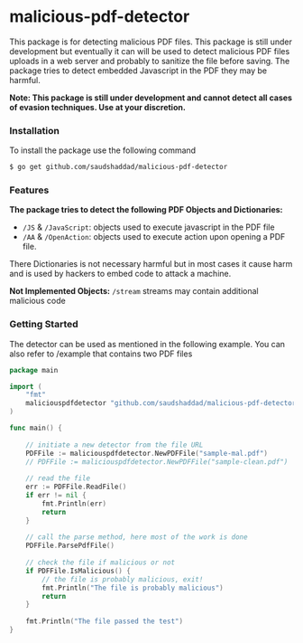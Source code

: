 # malicious-pdf-detector

This package is for detecting malicious PDF files. This package is still under development but eventually it can will be used to detect malicious PDF files uploads in a web server and probably to sanitize the file before saving. The package tries to detect embedded Javascript in the PDF they may be harmful.

**Note: This package is still under development and cannot detect all cases of evasion techniques. Use at your discretion.**

### Installation

To install the package use the following command

```sh
$ go get github.com/saudshaddad/malicious-pdf-detector
```

### Features

**The package tries to detect the following PDF Objects and Dictionaries:**
- ``/JS`` & ``/JavaScript``: objects used to execute javascript in the PDF file
- ``/AA`` & ``/OpenAction``:  objects used to execute action upon opening a PDF file.

There Dictionaries is not necessary harmful but in most cases it cause harm and is used by hackers to embed code to attack a machine.

**Not Implemented Objects:** ``/stream``  streams may contain additional malicious code

### Getting Started

The detector can be used as mentioned in the following example. You can also refer to /example that contains two PDF files

```go
package main

import (
	"fmt"
	maliciouspdfdetector "github.com/saudshaddad/malicious-pdf-detector"
)

func main() {
	
	// initiate a new detector from the file URL
	PDFFile := maliciouspdfdetector.NewPDFFile("sample-mal.pdf")
	// PDFFile := maliciouspdfdetector.NewPDFFile("sample-clean.pdf")
	
	// read the file
	err := PDFFile.ReadFile()
	if err != nil {
		fmt.Println(err)
		return
	}
	  
	// call the parse method, here most of the work is done
	PDFFile.ParsePdfFile()
	
	// check the file if malicious or not
	if PDFFile.IsMalicious() {
		// the file is probably malicious, exit!
		fmt.Println("The file is probably malicious")
		return
	}
	
	fmt.Println("The file passed the test")
}
```

